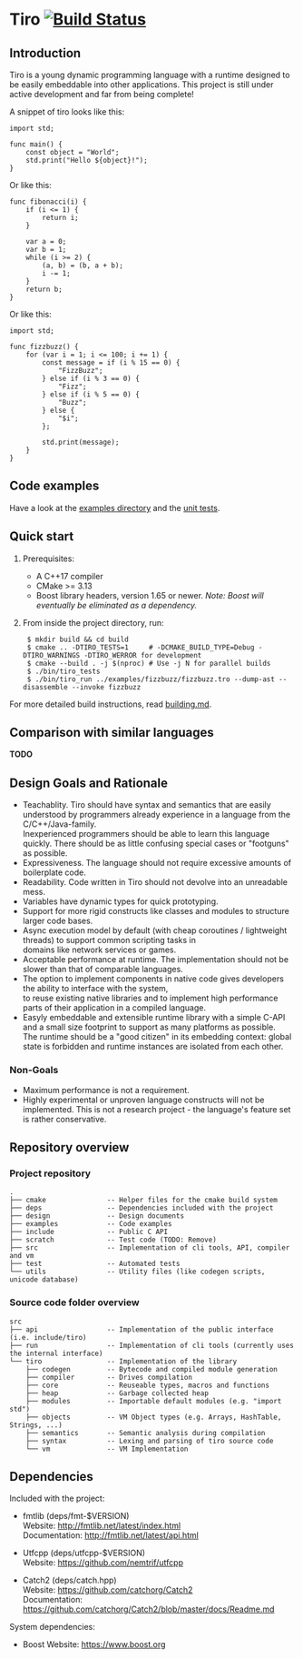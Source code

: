 # Tiro [![Build Status](https://travis-ci.com/mbeckem/tiro.svg?branch=master)](https://travis-ci.com/mbeckem/tiro)

## Introduction

Tiro is a young dynamic programming language with a runtime designed to be easily embeddable into other applications.
This project is still under active development and far from being complete!

A snippet of tiro looks like this:
```
import std;

func main() {
    const object = "World";
    std.print("Hello ${object}!");
}
```

Or like this:
```
func fibonacci(i) {
    if (i <= 1) {
        return i;
    }

    var a = 0;
    var b = 1;
    while (i >= 2) {
        (a, b) = (b, a + b);
        i -= 1;
    }
    return b;
}
```

Or like this:
```
import std;

func fizzbuzz() {
    for (var i = 1; i <= 100; i += 1) {
        const message = if (i % 15 == 0) {
            "FizzBuzz";
        } else if (i % 3 == 0) {
            "Fizz";
        } else if (i % 5 == 0) {
            "Buzz";
        } else {
            "$i";
        };

        std.print(message);
    }
}
```

## Code examples

Have a look at the [examples directory](./examples) and the [unit tests](./test/vm/eval_test.cpp).

## Quick start

1. Prerequisites:
    - A C++17 compiler
    - CMake >= 3.13
    - Boost library headers, version 1.65 or newer.
      *Note: Boost will eventually be eliminated as a dependency.*

2. From inside the project directory, run:

        $ mkdir build && cd build
        $ cmake .. -DTIRO_TESTS=1     # -DCMAKE_BUILD_TYPE=Debug -DTIRO_WARNINGS -DTIRO_WERROR for development
        $ cmake --build . -j $(nproc) # Use -j N for parallel builds
        $ ./bin/tiro_tests
        $ ./bin/tiro_run ../examples/fizzbuzz/fizzbuzz.tro --dump-ast --disassemble --invoke fizzbuzz

For more detailed build instructions, read [building.md](./docs/building.md).

## Comparison with similar languages

__TODO__


## Design Goals and Rationale

- Teachablity. Tiro should have syntax and semantics that are easily understood by programmers already experience
  in a language from the C/C++/Java-family.  
  Inexperienced programmers should be able to learn this language quickly. There should be as little confusing special cases or "footguns" as possible.
- Expressiveness. The language should not require excessive amounts of boilerplate code.
- Readability. Code written in Tiro should not devolve into an unreadable mess.
- Variables have dynamic types for quick prototyping.
- Support for more rigid constructs like classes and modules to structure larger code bases.
- Async execution model by default (with cheap coroutines / lightweight threads) to support common scripting tasks in  
  domains like network services or games.
- Acceptable performance at runtime. The implementation should not be slower than that of comparable languages.
- The option to implement components in native code gives developers the ability to interface with the system,  
  to reuse existing native libraries and to implement high performance parts of their application in a compiled language.
- Easyly embeddable and extensible runtime library with a simple C-API and a small size footprint to support as many platforms as possible.  
  The runtime should be a "good citizen" in its embedding context: global state is forbidden and runtime instances are isolated from each other.

### Non-Goals
- Maximum performance is not a requirement.
- Highly experimental or unproven language constructs will not be implemented.
  This is not a research project - the language's feature set is rather conservative.


## Repository overview

<!-- tree -d --charset utf8 -L 1 -n --noreport -->

### Project repository
```
.
├── cmake               -- Helper files for the cmake build system
├── deps                -- Dependencies included with the project
├── design              -- Design documents
├── examples            -- Code examples
├── include             -- Public C API
├── scratch             -- Test code (TODO: Remove)
├── src                 -- Implementation of cli tools, API, compiler and vm
├── test                -- Automated tests
└── utils               -- Utility files (like codegen scripts, unicode database)
```

### Source code folder overview
```
src
├── api                 -- Implementation of the public interface (i.e. include/tiro)
├── run                 -- Implementation of cli tools (currently uses the internal interface)
└── tiro                -- Implementation of the library
    ├── codegen         -- Bytecode and compiled module generation
    ├── compiler        -- Drives compilation
    ├── core            -- Reuseable types, macros and functions
    ├── heap            -- Garbage collected heap
    ├── modules         -- Importable default modules (e.g. "import std")
    ├── objects         -- VM Object types (e.g. Arrays, HashTable, Strings, ...)
    ├── semantics       -- Semantic analysis during compilation
    ├── syntax          -- Lexing and parsing of tiro source code
    └── vm              -- VM Implementation
```

## Dependencies

Included with the project:

* fmtlib (deps/fmt-$VERSION)  
  Website:        <http://fmtlib.net/latest/index.html>  
  Documentation:  <http://fmtlib.net/latest/api.html>

* Utfcpp (deps/utfcpp-$VERSION)  
  Website:        <https://github.com/nemtrif/utfcpp>

* Catch2 (deps/catch.hpp)  
  Website:        <https://github.com/catchorg/Catch2>  
  Documentation:  <https://github.com/catchorg/Catch2/blob/master/docs/Readme.md>

System dependencies:

* Boost
  Website:        <https://www.boost.org>

